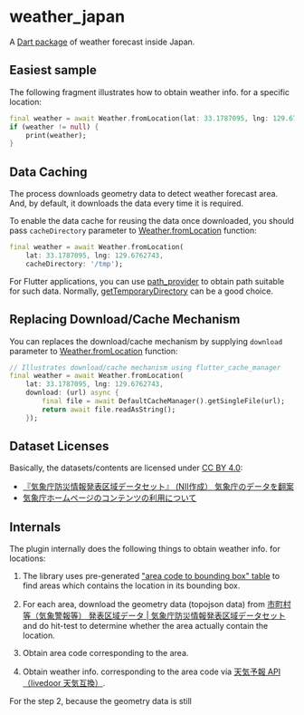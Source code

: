 # weather_japan

A [Dart package](https://pub.dev/packages/weather_japan) of weather forecast inside Japan.

## Easiest sample

The following fragment illustrates how to obtain weather info. for a specific location:

```dart
final weather = await Weather.fromLocation(lat: 33.1787095, lng: 129.6762743);
if (weather != null) {
    print(weather);
}
```

## Data Caching

The process downloads geometry data to detect weather forecast area. And, by default, it downloads the data every time it is required.

To enable the data cache for reusing the data once downloaded, you should pass `cacheDirectory` parameter to [Weather.fromLocation](https://pub.dev/documentation/weather_japan/latest/weather_japan/Weather/fromLocation.html) function:

```dart
final weather = await Weather.fromLocation(
    lat: 33.1787095, lng: 129.6762743,
    cacheDirectory: '/tmp');
```

For Flutter applications, you can use [path_provider](https://pub.dev/packages/path_provider) to obtain path suitable for such data. Normally, [getTemporaryDirectory](https://pub.dev/documentation/path_provider/latest/path_provider/getTemporaryDirectory.html) can be a good choice.

## Replacing Download/Cache Mechanism

You can replaces the download/cache mechanism by supplying `download` parameter to [Weather.fromLocation](https://pub.dev/documentation/weather_japan/latest/weather_japan/Weather/fromLocation.html) function:

```dart
// Illustrates download/cache mechanism using flutter_cache_manager
final weather = await Weather.fromLocation(
    lat: 33.1787095, lng: 129.6762743,
    download: (url) async {
        final file = await DefaultCacheManager().getSingleFile(url);
        return await file.readAsString();
    });
```


## Dataset Licenses

Basically, the datasets/contents are licensed under [CC BY 4.0](https://creativecommons.org/licenses/by/4.0/):

- [『気象庁防災情報発表区域データセット』 (NII作成） 気象庁のデータを翻案](https://geoshape.ex.nii.ac.jp/jma/#source-jma)
- [気象庁ホームページのコンテンツの利用について](https://www.jma.go.jp/jma/kishou/info/coment.html)
## Internals

The plugin internally does the following things to obtain weather info. for locations:

1. The library uses pre-generated ["area code to bounding box" table](https://github.com/espresso3389/weather_japan/blob/main/lib/src/areas.dart) to find areas which contains the location in its bounding box.

2. For each area, download the geometry data (topojson data) from [市町村等（気象警報等） 発表区域データ | 気象庁防災情報発表区域データセット](https://geoshape.ex.nii.ac.jp/jma/resource/AreaInformationCity_weather/) and do hit-test to determine whether the area actually contain the location.

3. Obtain area code corresponding to the area.

4. Obtain weather info. corresponding to the area code via [天気予報 API（livedoor 天気互換）](https://weather.tsukumijima.net/).

For the step 2, because the geometry data is still
